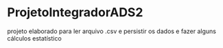 # ProjetoIntegradorADS2
projeto elaborado para ler arquivo .csv e persistir os dados e fazer alguns cálculos estatístico 
